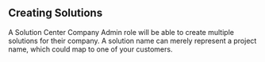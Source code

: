 ## Creating Solutions

A Solution Center Company Admin role will be able to create multiple solutions for their company. A solution name can merely represent a project name, which could map to one of your customers.


